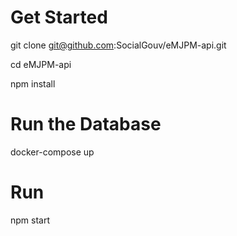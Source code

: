 # Get Started

git clone git@github.com:SocialGouv/eMJPM-api.git

cd eMJPM-api

npm install

# Run the Database
docker-compose up

# Run
npm start
